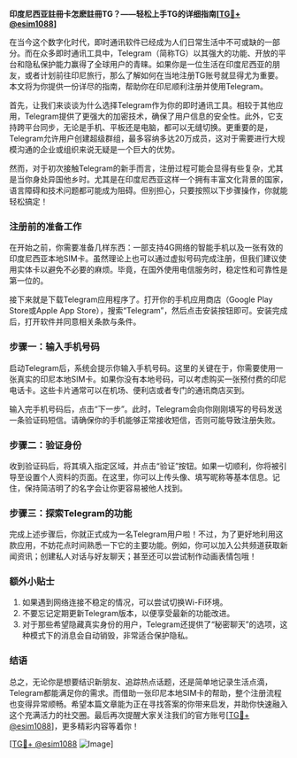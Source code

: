 **印度尼西亚註冊卡怎麽註冊TG？——轻松上手TG的详细指南[[TG💪+ @esim1088](https://t.me/s/esim1088)]**

在当今这个数字化时代，即时通讯软件已经成为人们日常生活中不可或缺的一部分。而在众多即时通讯工具中，Telegram（简称TG）以其强大的功能、开放的平台和隐私保护能力赢得了全球用户的青睐。如果你是一位生活在印度尼西亚的朋友，或者计划前往印尼旅行，那么了解如何在当地注册TG账号就显得尤为重要。本文将为你提供一份详尽的指南，帮助你在印尼顺利注册并使用Telegram。

首先，让我们来谈谈为什么选择Telegram作为你的即时通讯工具。相较于其他应用，Telegram提供了更强大的加密技术，确保了用户信息的安全性。此外，它支持跨平台同步，无论是手机、平板还是电脑，都可以无缝切换。更重要的是，Telegram允许用户创建超级群组，最多容纳多达20万成员，这对于需要进行大规模沟通的企业或组织来说无疑是一个巨大的优势。

然而，对于初次接触Telegram的新手而言，注册过程可能会显得有些复杂，尤其是当你身处异国他乡时。尤其是在印度尼西亚这样一个拥有丰富文化背景的国家，语言障碍和技术问题都可能成为阻碍。但别担心，只要按照以下步骤操作，你就能轻松搞定！

### 注册前的准备工作

在开始之前，你需要准备几样东西：一部支持4G网络的智能手机以及一张有效的印度尼西亚本地SIM卡。虽然理论上也可以通过虚拟号码完成注册，但我们建议使用实体卡以避免不必要的麻烦。毕竟，在国外使用电信服务时，稳定性和可靠性是第一位的。

接下来就是下载Telegram应用程序了。打开你的手机应用商店（Google Play Store或Apple App Store），搜索“Telegram”，然后点击安装按钮即可。安装完成后，打开软件并同意相关条款与条件。

### 步骤一：输入手机号码

启动Telegram后，系统会提示你输入手机号码。这里的关键在于，你需要使用一张真实的印尼本地SIM卡。如果你没有本地号码，可以考虑购买一张预付费的印尼电话卡。这些卡片通常可以在机场、便利店或者专门的通讯商店买到。

输入完手机号码后，点击“下一步”。此时，Telegram会向你刚刚填写的号码发送一条验证码短信。请确保你的手机能够正常接收短信，否则可能导致注册失败。

### 步骤二：验证身份

收到验证码后，将其填入指定区域，并点击“验证”按钮。如果一切顺利，你将被引导至设置个人资料的页面。在这里，你可以上传头像、填写昵称等基本信息。记住，保持简洁明了的名字会让你更容易被他人找到。

### 步骤三：探索Telegram的功能

完成上述步骤后，你就正式成为一名Telegram用户啦！不过，为了更好地利用这款应用，不妨花点时间熟悉一下它的主要功能。例如，你可以加入公共频道获取新闻资讯；创建私人对话与好友聊天；甚至还可以尝试制作动画表情包哦！

### 额外小贴士

1. 如果遇到网络连接不稳定的情况，可以尝试切换Wi-Fi环境。
2. 不要忘记定期更新Telegram版本，以便享受最新的功能改进。
3. 对于那些希望隐藏真实身份的用户，Telegram还提供了“秘密聊天”的选项，这种模式下的消息会自动销毁，非常适合保护隐私。

### 结语

总之，无论你是想要结识新朋友、追踪热点话题，还是简单地记录生活点滴，Telegram都能满足你的需求。而借助一张印尼本地SIM卡的帮助，整个注册流程也变得异常顺畅。希望本篇文章能为正在寻找答案的你带来启发，并助你快速融入这个充满活力的社交圈。最后再次提醒大家关注我们的官方账号[[TG💪+ @esim1088](https://t.me/s/esim1088)]，更多精彩内容等着你！

[[TG💪+ @esim1088](https://t.me/s/esim1088) ![Image](https://i.postimg.cc/4NQfJmqS/Snipaste-2025-05-13-00-14-12.png)]
